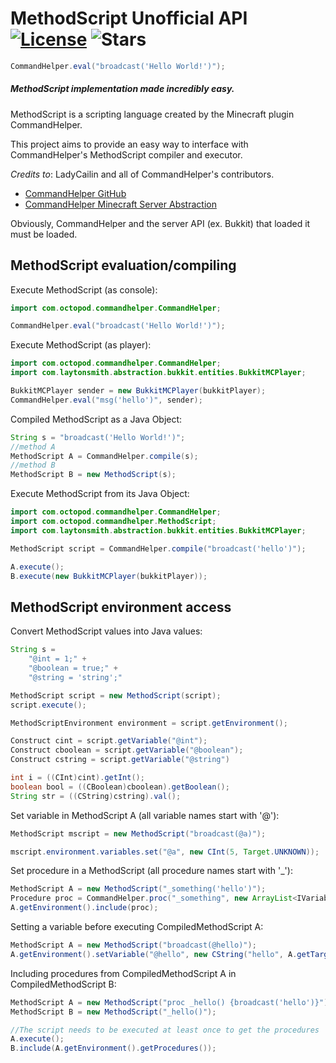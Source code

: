 MethodScript Unofficial API [![License][1]](LICENSE.txt) ![Stars][2]
======
```java
CommandHelper.eval("broadcast('Hello World!')");
```
##### MethodScript implementation made incredibly easy.

MethodScript is a scripting language created by the Minecraft plugin CommandHelper.

This project aims to provide an easy way to interface with CommandHelper's MethodScript compiler and executor.

_Credits to_: LadyCailin and all of CommandHelper's contributors.

- [CommandHelper GitHub](https://github.com/sk89q/CommandHelper)
- [CommandHelper Minecraft Server Abstraction](https://github.com/theoctopod/commandhelper/tree/master/src/main/java/com/laytonsmith/abstraction)

Obviously, CommandHelper and the server API (ex. Bukkit) that loaded it must be loaded.

MethodScript evaluation/compiling
------
Execute MethodScript (as console):
```java
import com.octopod.commandhelper.CommandHelper;

CommandHelper.eval("broadcast('Hello World!')");
```

Execute MethodScript (as player):
```java
import com.octopod.commandhelper.CommandHelper;
import com.laytonsmith.abstraction.bukkit.entities.BukkitMCPlayer;

BukkitMCPlayer sender = new BukkitMCPlayer(bukkitPlayer);
CommandHelper.eval("msg('hello')", sender);
```

Compiled MethodScript as a Java Object:
```java
String s = "broadcast('Hello World!')";
//method A
MethodScript A = CommandHelper.compile(s);
//method B
MethodScript B = new MethodScript(s);
```

Execute MethodScript from its Java Object:
```java
import com.octopod.commandhelper.CommandHelper;
import com.octopod.commandhelper.MethodScript;
import com.laytonsmith.abstraction.bukkit.entities.BukkitMCPlayer;

MethodScript script = CommandHelper.compile("broadcast('hello')");

A.execute();
B.execute(new BukkitMCPlayer(bukkitPlayer));
```

MethodScript environment access
------
Convert MethodScript values into Java values:
```java
String s =
    "@int = 1;" +
    "@boolean = true;" +
    "@string = 'string';"

MethodScript script = new MethodScript(script);
script.execute();

MethodScriptEnvironment environment = script.getEnvironment();

Construct cint = script.getVariable("@int");
Construct cboolean = script.getVariable("@boolean");
Construct cstring = script.getVariable("@string")

int i = ((CInt)cint).getInt();
boolean bool = ((CBoolean)cboolean).getBoolean();
String str = ((CString)cstring).val();
```

Set variable in MethodScript A (all variable names start with '@'):
```java
MethodScript mscript = new MethodScript("broadcast(@a)");

mscript.environment.variables.set("@a", new CInt(5, Target.UNKNOWN));
```

Set procedure in a MethodScript (all procedure names start with '\_'):
```java
MethodScript A = new MethodScript("_something('hello')");
Procedure proc = CommandHelper.proc("_something", new ArrayList<IVariable>(), "broadcast('hello')");
A.getEnvironment().include(proc);
```

Setting a variable before executing CompiledMethodScript A:
```java
MethodScript A = new MethodScript("broadcast(@hello)");
A.getEnvironment().setVariable("@hello", new CString("hello", A.getTarget()));
```

Including procedures from CompiledMethodScript A in CompiledMethodScript B:
```java
MethodScript A = new MethodScript("proc _hello() {broadcast('hello')}");
MethodScript B = new MethodScript("_hello()");

//The script needs to be executed at least once to get the procedures
A.execute();
B.include(A.getEnvironment().getProcedures());
```

<!--- GitHub License Badge --->
[1]: https://img.shields.io/github/license/hyperfresh/methodscript-api.svg

<!--- GitHub Star Count Badge --->
[2]: https://img.shields.io/github/stars/hyperfresh/methodscript-api.svg
